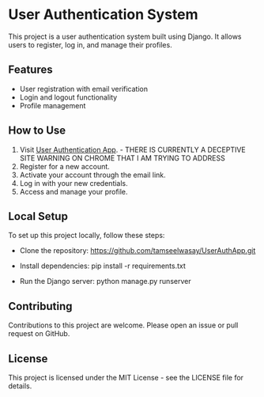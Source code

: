 # User Authentication System

This project is a user authentication system built using Django. It allows users to register, log in, and manage their profiles.

## Features

- User registration with email verification
- Login and logout functionality
- Profile management

## How to Use

1. Visit [User Authentication App](https://user-auth-app-django-2afba53324e9.herokuapp.com/). - THERE IS CURRENTLY A DECEPTIVE SITE WARNING ON CHROME THAT I AM TRYING TO ADDRESS
2. Register for a new account.
3. Activate your account through the email link.
4. Log in with your new credentials.
5. Access and manage your profile.

## Local Setup

To set up this project locally, follow these steps:

- Clone the repository:
https://github.com/tamseelwasay/UserAuthApp.git

- Install dependencies:
pip install -r requirements.txt

- Run the Django server:
python manage.py runserver


## Contributing

Contributions to this project are welcome. Please open an issue or pull request on GitHub.

## License

This project is licensed under the MIT License - see the LICENSE file for details.

